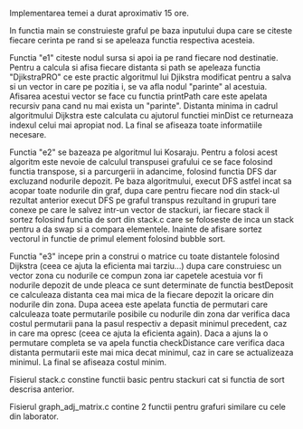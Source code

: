 Implementarea temei a durat aproximativ 15 ore.

In functia main se construieste graful pe baza inputului dupa care se citeste fiecare cerinta pe rand si se apeleaza functia respectiva acesteia.

Functia "e1" citeste nodul sursa si apoi ia pe rand fiecare nod destinatie. Pentru a calcula si afisa fiecare distanta si path se apeleaza functia "DjikstraPRO" ce este practic algoritmul lui Djikstra modificat pentru a salva si un vector in care pe pozitia i, se va afla nodul "parinte" al acestuia. Afisarea acestui vector se face cu functia printPath care este apelata recursiv pana cand nu mai exista un "parinte". Distanta minima in cadrul algoritmului Dijkstra este calculata cu ajutorul functiei minDist ce returneaza indexul celui mai apropiat nod. La final se afiseaza toate informatiile necesare.

Functia "e2" se bazeaza pe algoritmul lui Kosaraju. Pentru a folosi acest algoritm este nevoie de calculul transpusei grafului ce se face folosind functia transpose, si a parcurgerii in adancime, folosind functia DFS dar excluzand nodurile depozit. Pe baza algoritmului, execut DFS astfel incat sa acopar toate nodurile din graf, dupa care pentru fiecare nod din stack-ul rezultat anterior execut DFS pe graful transpus rezultand in grupuri tare conexe pe care le salvez intr-un vector de stackuri, iar fiecare stack il sortez folosind functia de sort din stack.c care se foloseste de inca un stack pentru a da swap si a compara elementele. Inainte de afisare sortez vectorul in functie de primul element folosind bubble sort.

Functia "e3" incepe prin a construi o matrice cu toate distantele folosind Dijkstra (ceea ce ajuta la eficienta mai tarziu...) dupa care construiesc un vector zona cu nodurile ce compun zona iar capetele acestuia vor fi nodurile depozit de unde pleaca ce sunt determinate de functia bestDeposit ce calculeaza distanta cea mai mica de la fiecare depozit la oricare din nodurile din zona. Dupa aceea este apelata functia de permutari care calculeaza toate permutarile posibile cu nodurile din zona dar verifica daca costul permutarii pana la pasul respectiv a depasit minimul precedent, caz in care ma opresc (ceea ce ajuta la eficienta again). Daca a ajuns la o permutare completa se va apela functia checkDistance care verifica daca distanta permutarii este mai mica decat minimul, caz in care se actualizeaza minimul. La final se afiseaza costul minim.

Fisierul stack.c constine functii basic pentru stackuri cat si functia de sort descrisa anterior.

Fisierul graph_adj_matrix.c contine 2 functii pentru grafuri similare cu cele din laborator.